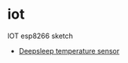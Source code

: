 # iot
IOT esp8266 sketch

* [Deepsleep temperature sensor](https://github.com/keatonspb/iot/tree/master/temp_deepsleep)
